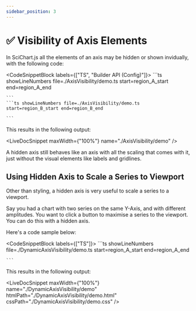 ```yaml
---
sidebar_position: 3
---
```


# ✅ Visibility of Axis Elements

In SciChart.js all the elements of an axis may be hidden or shown invidually, with the following code:

<CodeSnippetBlock labels={["TS", "Builder API (Config)"]}>
    ```ts showLineNumbers file=./AxisVisibility/demo.ts start=region_A_start end=region_A_end

    ```
    ```ts showLineNumbers file=./AxisVisibility/demo.ts start=region_B_start end=region_B_end

    ```
</CodeSnippetBlock>

This results in the following output:

<LiveDocSnippet maxWidth={"100%"} name="./AxisVisibility/demo" />

A hidden axis still behaves like an axis with all the scaling that comes with it, just without the visual elements like labels and gridlines.

Using Hidden Axis to Scale a Series to Viewport
-----------------------------------------------

Other than styling, a hidden axis is very useful to scale a series to a viewport.

Say you had a chart with two series on the same Y-Axis, and with different amplitudes. You want to click a button to maximise a series to the viewport. You can do this with a hidden axis.

Here's a code sample below:

<CodeSnippetBlock labels={["TS"]}>
    ```ts showLineNumbers file=./DynamicAxisVisibility/demo.ts start=region_A_start end=region_A_end

    ```
</CodeSnippetBlock>

This results in the following output:

<LiveDocSnippet maxWidth={"100%"} name="./DynamicAxisVisibility/demo" htmlPath="./DynamicAxisVisibility/demo.html" cssPath="./DynamicAxisVisibility/demo.css" />
